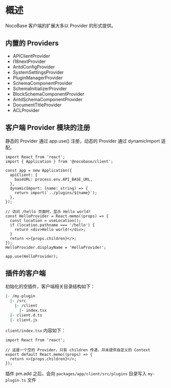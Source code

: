 # 概述

NocoBase 客户端的扩展大多以 Provider 的形式提供。

## 内置的 Providers

- APIClientProvider
- I18nextProvider
- AntdConfigProvider
- SystemSettingsProvider
- PluginManagerProvider
- SchemaComponentProvider
- SchemaInitializerProvider
- BlockSchemaComponentProvider
- AntdSchemaComponentProvider
- DocumentTitleProvider
- ACLProvider

## 客户端 Provider 模块的注册

静态的 Provider 通过 app.use() 注册，动态的 Provider 通过 dynamicImport 适配。

```tsx | pure
import React from 'react';
import { Application } from '@nocobase/client';

const app = new Application({
  apiClient: {
    baseURL: process.env.API_BASE_URL,
  },
  dynamicImport: (name: string) => {
    return import(`../plugins/${name}`);
  },
});

// 访问 /hello 页面时，显示 Hello world!
const HelloProvider = React.memo((props) => {
  const location = useLocation();
  if (location.pathname === '/hello') {
    return <div>Hello world!</div>;
  }
  return <>{props.children}</>;
});
HelloProvider.displayName = 'HelloProvider';

app.use(HelloProvider);
```

## 插件的客户端

初始化的空插件，客户端相关目录结构如下：

```bash
|- /my-plugin
  |- /src
    |- /client
      |- index.tsx
  |- client.d.ts
  |- client.js
```

`client/index.tsx` 内容如下：

```tsx | pure
import React from 'react';

// 这是一个空的 Provider，只有 children 传递，并未提供自定义的 Context
export default React.memo((props) => {
  return <>{props.children}</>;
});
```

插件 pm.add 之后，会向 `packages/app/client/src/plugins` 目录写入 `my-plugin.ts` 文件
